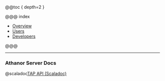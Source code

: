 @@toc { depth=2 }

@@@ index
* [Overview](overview/index.md)
* [Users](user/index.md)
* [Developers](developer/index.md)

@@@

---
### Athanor Server Docs

@scaladoc[TAP API (Scaladoc)](api.index)

